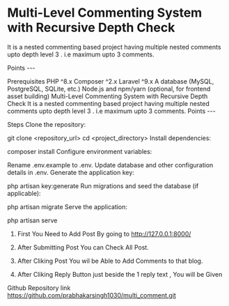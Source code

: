 # Multi-Level Commenting System with Recursive Depth Check

It is a nested commenting based project having multiple nested comments upto depth level 3 . i.e maximum upto 3 comments.

Points ---


Prerequisites
PHP ^8.x
Composer ^2.x
Laravel ^9.x
A database (MySQL, PostgreSQL, SQLite, etc.)
Node.js and npm/yarn (optional, for frontend asset building)
Multi-Level Commenting System with Recursive Depth Check
It is a nested commenting based project having multiple nested comments upto depth level 3 . i.e maximum upto 3 comments. Points ---

Steps Clone the repository:

git clone <repository_url> cd <project_directory> Install dependencies:

composer install Configure environment variables:

Rename .env.example to .env. Update database and other configuration details in .env. Generate the application key:

php artisan key:generate Run migrations and seed the database (if applicable):

php artisan migrate Serve the application:

php artisan serve

1. First You Need to Add Post By going to
http://127.0.0.1:8000/

2. After Submitting Post You can Check All Post.

3. After Cliking Post You wil be Able to Add Comments to that blog.

4. After Cliking Reply Button just beside the 1 reply text , You will be Given




Github Repository link
https://github.com/prabhakarsingh1030/multi_comment.git